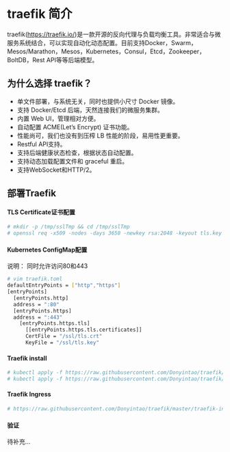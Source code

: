 # traefik 简介

traefik(https://traefik.io/)是一款开源的反向代理与负载均衡工具。非常适合与微服务系统结合，可以实现自动化动态配置。目前支持Docker，Swarm，Mesos/Marathon，Mesos，Kubernetes，Consul，Etcd，Zookeeper，BoltDB，Rest API等等后端模型。

## 为什么选择 traefik？

- 单文件部署，与系统无关，同时也提供小尺寸 Docker 镜像。
- 支持 Docker/Etcd 后端，天然连接我们的微服务集群。
- 内置 Web UI，管理相对方便。
- 自动配置 ACME(Let’s Encrypt) 证书功能。
- 性能尚可，我们也没有到压榨 LB 性能的阶段，易用性更重要。
- Restful API支持。
- 支持后端健康状态检查，根据状态自动配置。
- 支持动态加载配置文件和 graceful 重启。
- 支持WebSocket和HTTP/2。

## 部署Traefik

#### TLS Certificate证书配置

``` bash
# mkdir -p /tmp/sslTmp && cd /tmp/sslTmp
# openssl req -x509 -nodes -days 3650 -newkey rsa:2048 -keyout tls.key -out tls.crt -subj "/CN=traefik-ui.testing.com"
```

#### Kubernetes ConfigMap配置

说明： 同时允许访问80和443

``` bash
# vim traefik.toml
defaultEntryPoints = ["http","https"]
[entryPoints]
  [entryPoints.http]
  address = ":80"
  [entryPoints.https]
  address = ":443"
    [entryPoints.https.tls]
      [[entryPoints.https.tls.certificates]]
      CertFile = "/ssl/tls.crt"
      KeyFile = "/ssl/tls.key"
```

#### Traefik install

``` bash
# kubectl apply -f https://raw.githubusercontent.com/Donyintao/traefik/master/traefik-rbac.yaml
# kubectl apply -f https://raw.githubusercontent.com/Donyintao/traefik/blob/master/traefik-deployment.yaml
```

#### Traefik Ingress

``` bash
# https://raw.githubusercontent.com/Donyintao/traefik/master/traefik-ingress.yaml
```

#### 验证
待补充...